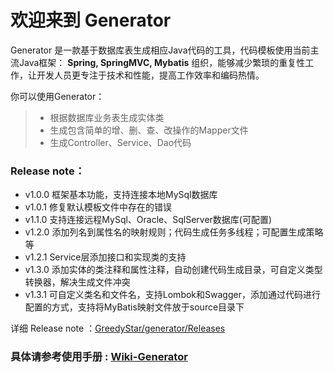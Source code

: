
# 欢迎来到 Generator

Generator 是一款基于数据库表生成相应Java代码的工具，代码模板使用当前主流Java框架： **Spring, SpringMVC, Mybatis** 组织，能够减少繁琐的重复性工作，让开发人员更专注于技术和性能，提高工作效率和编码热情。

你可以使用Generator：
> * 根据数据库业务表生成实体类
> * 生成包含简单的增、删、查、改操作的Mapper文件
> * 生成Controller、Service、Dao代码

### Release note：
* v1.0.0 框架基本功能，支持连接本地MySql数据库
* v1.0.1 修复默认模板文件中存在的错误
* v1.1.0 支持连接远程MySql、Oracle、SqlServer数据库(可配置)
* v1.2.0 添加列名到属性名的映射规则；代码生成任务多线程；可配置生成策略等
* v1.2.1 Service层添加接口和实现类的支持
* v1.3.0 添加实体的类注释和属性注释，自动创建代码生成目录，可自定义类型转换器，解决生成文件冲突
* v1.3.1 可自定义类名和文件名，支持Lombok和Swagger，添加通过代码进行配置的方式，支持将MyBatis映射文件放于source目录下

详细 Release note ：[GreedyStar/generator/Releases](https://github.com/GreedyStar/generator/releases)

### 具体请参考使用手册 : [Wiki-Generator](https://github.com/GreedyStar/generator/wiki)
